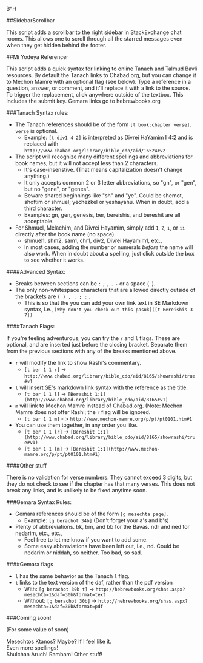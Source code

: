 B"H

##SidebarScrollbar

This script adds a scrollbar to the right sidebar in StackExchange chat rooms. This allows one to scroll through all the starred messages even when they get hidden behind the footer.

##Mi Yodeya Referencer

This script adds a quick syntax for linking to online Tanach and Talmud Bavli resources.
By default the Tanach links to Chabad.org, but you can change it to Mechon Mamre with an optional flag (see below). Type a reference in a question, answer, or comment, and it'll replace it with a link to the source. To trigger the replacement, click anywhere outside of the textbox. This includes the submit key.
Gemara links go to hebrewbooks.org

###Tanach Syntax rules:

* The Tanach references should be of the form `[t book:chapter verse]`. `verse` is optional.
  * Example: `[t div1 4 2]` is interpreted as Divrei HaYamim I 4:2 and is replaced with `http://www.chabad.org/library/bible_cdo/aid/16524#v2`
* The script will recognize many different spellings and abbreviations for book names, but it will not accept less than 2 characters.
  * It's case-insenstive. (That means capitalization doesn't change anything.)
  * It only accepts common 2 or 3 letter abbreviations, so "gn", or "gen", but no "gene", or "genes".
  * Beware shared beginnings like "sh" and "ye". Could be shemot, shoftim or shmuel; yechezkel or yeshayahu. When in doubt, add a third character.
  * Examples: gn, gen, genesis, ber, bereishis, and bereshit are all acceptable.
* For Shmuel, Melachim, and Divrei Hayamim, simply add `1`, `2`, `i`, or `ii` directly after the book name (no space).
  * shmuel1, shm2, sam1, chr1, div2, Divrei Hayamim1, etc.,
  * In most cases, adding the number or numerals *before* the name will also work.
When in doubt about a spelling, just click outside the box to see whether it works.

####Advanced Syntax:
* Breaks between sections can be `:` `;` `,` `.` `-` or a space (` `).
* The only non-whitespace characters that are allowed directly outside of the brackets are `( ) , . ; :` .
  * This is so that the you can add your own link text in SE Markdown syntax, i.e., `[Why don't you check out this pasuk]([t Bereishis 3 7])`


####Tanach Flags:

If you're feeling adventurous, you can try the `r` and `l` flags. These are optional, and are inserted just before the closing bracket. Separate them from the previous sections with any of the breaks mentioned above.

* `r` will modify the link to show Rashi's commentary.
  * `[t ber 1 1 r]` -> `http://www.chabad.org/library/bible_cdo/aid/8165/showrashi/true#v1`
* `l` will insert SE's markdown link syntax with the reference as the title.
  * `[t ber 1 1 l]` -> `[Bereshit 1:1](http://www.chabad.org/library/bible_cdo/aid/8165#v1)`
* `m` will link to Mechon Mamre instead of Chabad.org. (Note: Mechon Mamre does not offer Rashi; the `r` flag will be ignored.
  * `[t ber 1 1 m]` - > `http://www.mechon-mamre.org/p/pt/pt0101.htm#1`
* You can use them together, in any order you like.
  * `[t ber 1 1 lr]` -> `[Bereshit 1:1](http://www.chabad.org/library/bible_cdo/aid/8165/showrashi/true#v1)`
  * `[t ber 1 1 lm]` -> `[Bereshit 1:1](http://www.mechon-mamre.org/p/pt/pt0101.htm#1)`

####Other stuff

There is no validation for verse numbers. They cannot exceed 3 digits, but they do not check to see if the chapter has that many verses. This does not break any links, and is unlikely to be fixed anytime soon.

###Gemara Syntax Rules:
* Gemara references should be of the form `[g mesechta page]`.
  * Example: `[g berachot 34b]` (Don't forget your a's and b's)
* Plenty of abbreviations. bk, bm, and bb for the Bavas. ndr and ned for nedarim, etc., etc.,
  * Feel free to let me know if you want to add some.
  * Some easy abbreviations have been left out, i.e., nd. Could be nedarim or niddah, so neither. Too bad, so sad.

####Gemara flags
* `l` has the same behavior as the Tanach `l` flag.
* `t` links to the text version of the daf, rather than the pdf version
  * With: `[g berachot 30b t]` -> `http://hebrewbooks.org/shas.aspx?mesechta=1&daf=30b&format=text`
  * Without: `[g berachot 30b]` -> `http://hebrewbooks.org/shas.aspx?mesechta=1&daf=30b&format=pdf`



###Coming soon!

(For some value of soon)
  
Mesechtos Ktanos? Maybe? If I feel like it.  
Even more spellings!  
Shulchan Aruch!
Rambam!
Other stuff!
